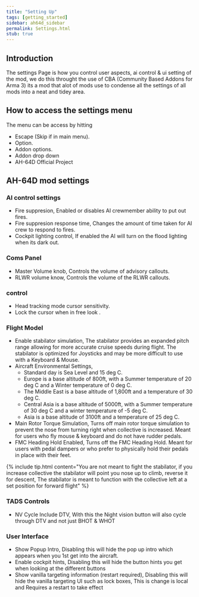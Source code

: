 ```yaml
---
title: "Setting Up"
tags: [getting_started]
sidebar: ah64d_sidebar
permalink: Settings.html
stub: true
---
```


## Introduction
The settings Page is how you control user aspects, ai control & ui setting of the mod, we do this throught the use of CBA (Community Based Addons for Arma 3) its a mod that alot of mods use to condense all the settings of all mods into a neat and tidey area.

## How to access the settings menu
The menu can be access by hitting
- Escape (Skip if in main menu).
- Option.
- Addon options.
- Addon drop down
- AH-64D Official Project

## AH-64D mod settings

### AI control settings
- Fire suppresion, Enabled or disables AI crewmember ability to put out fires.
- Fire suppresion response time, Changes the amount of time taken for AI crew to respond to fires.
- Cockpit lighting control, If enabled the AI will turn on the flood lighting when its dark out.

### Coms Panel
- Master Volume knob, Controls the volume of advisory callouts.
- RLWR volume know, Controls the volume of the RLWR callouts.

###  control
- Head tracking mode cursor sensitivity.
- Lock the cursor when in free look .

### Flight Model 
- Enable stabilator simulation, The stabilator provides an expanded pitch range allowing for more accurate cruise speeds during flight. The stabilator is optimized for Joysticks and may be more difficult to use with a Keyboard & Mouse.
- Aircraft Environmental Settings,
    - Standard day is Sea Level and 15 deg C.
    - Europe is a base altitude of 800ft, with a Summer temperature of 20 deg C and a Winter temperature of 0 deg C. 
    - The Middle East is a base altitude of 1,800ft and a temperature of 30 deg C. 
    - Central Asia is a base altitude of 5000ft, with a Summer temperature of 30 deg C and a winter temperature of -5 deg C. 
    - Asia is a base altitude of 3100ft and a temperature of 25 deg C.
- Main Rotor Torque Simulation, Turns off main rotor torque simulation to prevent the nose from turning right when collective is increased. Meant for users who fly mouse & keyboard and do not have rudder pedals.
- FMC Heading Hold Enabled, Turns off the FMC Heading Hold. Meant for users with pedal dampers or who prefer to physically hold their pedals in place with their feet.

{% include tip.html content="You are not meant to fight the stabilator, if you increase collective the stabilator will point you nose up to climb, reverse it for descent, The stabilator is meant to function with the collective left at a set position for forward flight" %}

### TADS Controls
- NV Cycle Include DTV, With this the Night vision button will also cycle through DTV and not just BHOT & WHOT

### User Interface
- Show Popup Intro, Disabling this will hide the pop up intro which appears when you 1st get into the aircraft.
- Enable cockpit hints, Disabling this will hide the button hints you get when looking at the different buttons
- Show vanilla targeting information (restart required), Disabling this will hide the vanilla targeting UI such as lock boxes, This is change is local and Requires a restart to take effect